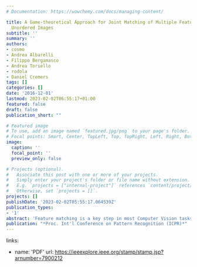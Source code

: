 ```yaml
---
# Documentation: https://wowchemy.com/docs/managing-content/

title: A Game-theoretical Approach for Joint Matching of Multiple Feature throughout
  Unordered Images
subtitle: ''
summary: ''
authors:
- cosmo
- Andrea Albarelli
- Filippo Bergamasco
- Andrea Torsello
- rodola
- Daniel Cremers
tags: []
categories: []
date: '2016-12-01'
lastmod: 2023-02-02T06:55:17+01:00
featured: false
draft: false
publication_short: ""

# Featured image
# To use, add an image named `featured.jpg/png` to your page's folder.
# Focal points: Smart, Center, TopLeft, Top, TopRight, Left, Right, BottomLeft, Bottom, BottomRight.
image:
  caption: ''
  focal_point: ''
  preview_only: false

# Projects (optional).
#   Associate this post with one or more of your projects.
#   Simply enter your project's folder or file name without extension.
#   E.g. `projects = ["internal-project"]` references `content/project/deep-learning/index.md`.
#   Otherwise, set `projects = []`.
projects: []
publishDate: '2023-02-02T05:55:17.064539Z'
publication_types:
- '1'
abstract: 'Feature matching is a key step in most Computer Vision tasks involving several views of the same subject. In fact, it plays a crucial role for a successful reconstruction of 3D information of the corresponding material points. Typical approaches to construct stable feature tracks throughout a sequence of images operate via a two-step process: First, feature matches are extracted among all pairs of points of view; these matches are then given in input to a regularizer that provides a final, globally consistent solution. In this paper, we formulate this matching problem as a simultaneous optimization over the entire image collection, without requiring previously computed pairwise matches to be given as input. As our formulation operates directly in the space of feature across multiple images, the final matches are consistent by construction. Our matching problem has a natural interpretation as a non-cooperative game, which allows us to leverage tools and results from Game Theory. We performed a specially crafted set of experiments demonstrating that our approach compares favorably with the state of the art, while retaining a high computational efficiency.'
publication: "*Proc. Int'l Conference on Pattern Recognition (ICPR)*"
---
```

links:
- name: 'PDF'
  url: https://ieeexplore.ieee.org/stamp/stamp.jsp?arnumber=7900212

